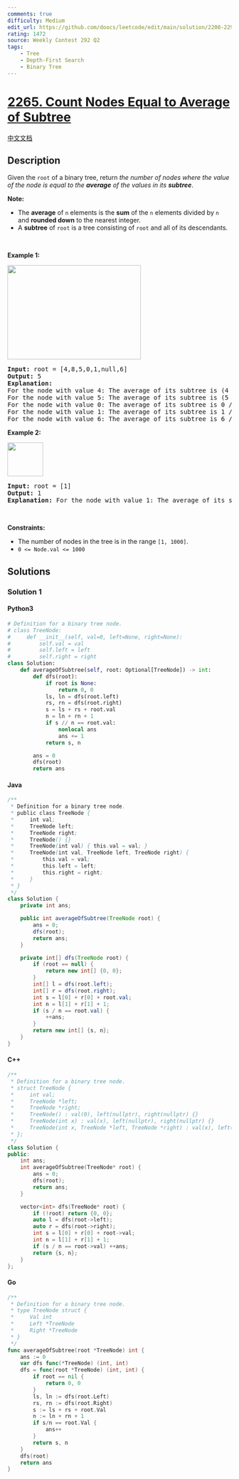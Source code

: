```yaml
---
comments: true
difficulty: Medium
edit_url: https://github.com/doocs/leetcode/edit/main/solution/2200-2299/2265.Count%20Nodes%20Equal%20to%20Average%20of%20Subtree/README_EN.md
rating: 1472
source: Weekly Contest 292 Q2
tags:
    - Tree
    - Depth-First Search
    - Binary Tree
---
```


<!-- problem:start -->

# [2265. Count Nodes Equal to Average of Subtree](https://leetcode.com/problems/count-nodes-equal-to-average-of-subtree)

[中文文档](/solution/2200-2299/2265.Count%20Nodes%20Equal%20to%20Average%20of%20Subtree/README.md)

## Description

<!-- description:start -->

<p>Given the <code>root</code> of a binary tree, return <em>the number of nodes where the value of the node is equal to the <strong>average</strong> of the values in its <strong>subtree</strong></em>.</p>

<p><strong>Note:</strong></p>

<ul>
	<li>The <strong>average</strong> of <code>n</code> elements is the <strong>sum</strong> of the <code>n</code> elements divided by <code>n</code> and <strong>rounded down</strong> to the nearest integer.</li>
	<li>A <strong>subtree</strong> of <code>root</code> is a tree consisting of <code>root</code> and all of its descendants.</li>
</ul>

<p>&nbsp;</p>
<p><strong class="example">Example 1:</strong></p>
<img src="https://fastly.jsdelivr.net/gh/doocs/leetcode@main/solution/2200-2299/2265.Count%20Nodes%20Equal%20to%20Average%20of%20Subtree/images/image-20220315203925-1.png" style="width: 300px; height: 212px;" />
<pre>
<strong>Input:</strong> root = [4,8,5,0,1,null,6]
<strong>Output:</strong> 5
<strong>Explanation:</strong> 
For the node with value 4: The average of its subtree is (4 + 8 + 5 + 0 + 1 + 6) / 6 = 24 / 6 = 4.
For the node with value 5: The average of its subtree is (5 + 6) / 2 = 11 / 2 = 5.
For the node with value 0: The average of its subtree is 0 / 1 = 0.
For the node with value 1: The average of its subtree is 1 / 1 = 1.
For the node with value 6: The average of its subtree is 6 / 1 = 6.
</pre>

<p><strong class="example">Example 2:</strong></p>
<img src="https://fastly.jsdelivr.net/gh/doocs/leetcode@main/solution/2200-2299/2265.Count%20Nodes%20Equal%20to%20Average%20of%20Subtree/images/image-20220326133920-1.png" style="width: 80px; height: 76px;" />
<pre>
<strong>Input:</strong> root = [1]
<strong>Output:</strong> 1
<strong>Explanation:</strong> For the node with value 1: The average of its subtree is 1 / 1 = 1.
</pre>

<p>&nbsp;</p>
<p><strong>Constraints:</strong></p>

<ul>
	<li>The number of nodes in the tree is in the range <code>[1, 1000]</code>.</li>
	<li><code>0 &lt;= Node.val &lt;= 1000</code></li>
</ul>

<!-- description:end -->

## Solutions

<!-- solution:start -->

### Solution 1

<!-- tabs:start -->

#### Python3

```python
# Definition for a binary tree node.
# class TreeNode:
#     def __init__(self, val=0, left=None, right=None):
#         self.val = val
#         self.left = left
#         self.right = right
class Solution:
    def averageOfSubtree(self, root: Optional[TreeNode]) -> int:
        def dfs(root):
            if root is None:
                return 0, 0
            ls, ln = dfs(root.left)
            rs, rn = dfs(root.right)
            s = ls + rs + root.val
            n = ln + rn + 1
            if s // n == root.val:
                nonlocal ans
                ans += 1
            return s, n

        ans = 0
        dfs(root)
        return ans
```

#### Java

```java
/**
 * Definition for a binary tree node.
 * public class TreeNode {
 *     int val;
 *     TreeNode left;
 *     TreeNode right;
 *     TreeNode() {}
 *     TreeNode(int val) { this.val = val; }
 *     TreeNode(int val, TreeNode left, TreeNode right) {
 *         this.val = val;
 *         this.left = left;
 *         this.right = right;
 *     }
 * }
 */
class Solution {
    private int ans;

    public int averageOfSubtree(TreeNode root) {
        ans = 0;
        dfs(root);
        return ans;
    }

    private int[] dfs(TreeNode root) {
        if (root == null) {
            return new int[] {0, 0};
        }
        int[] l = dfs(root.left);
        int[] r = dfs(root.right);
        int s = l[0] + r[0] + root.val;
        int n = l[1] + r[1] + 1;
        if (s / n == root.val) {
            ++ans;
        }
        return new int[] {s, n};
    }
}
```

#### C++

```cpp
/**
 * Definition for a binary tree node.
 * struct TreeNode {
 *     int val;
 *     TreeNode *left;
 *     TreeNode *right;
 *     TreeNode() : val(0), left(nullptr), right(nullptr) {}
 *     TreeNode(int x) : val(x), left(nullptr), right(nullptr) {}
 *     TreeNode(int x, TreeNode *left, TreeNode *right) : val(x), left(left), right(right) {}
 * };
 */
class Solution {
public:
    int ans;
    int averageOfSubtree(TreeNode* root) {
        ans = 0;
        dfs(root);
        return ans;
    }

    vector<int> dfs(TreeNode* root) {
        if (!root) return {0, 0};
        auto l = dfs(root->left);
        auto r = dfs(root->right);
        int s = l[0] + r[0] + root->val;
        int n = l[1] + r[1] + 1;
        if (s / n == root->val) ++ans;
        return {s, n};
    }
};
```

#### Go

```go
/**
 * Definition for a binary tree node.
 * type TreeNode struct {
 *     Val int
 *     Left *TreeNode
 *     Right *TreeNode
 * }
 */
func averageOfSubtree(root *TreeNode) int {
	ans := 0
	var dfs func(*TreeNode) (int, int)
	dfs = func(root *TreeNode) (int, int) {
		if root == nil {
			return 0, 0
		}
		ls, ln := dfs(root.Left)
		rs, rn := dfs(root.Right)
		s := ls + rs + root.Val
		n := ln + rn + 1
		if s/n == root.Val {
			ans++
		}
		return s, n
	}
	dfs(root)
	return ans
}
```

<!-- tabs:end -->

<!-- solution:end -->

<!-- problem:end -->
